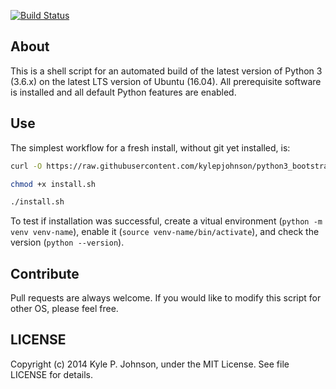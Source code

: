 [![Build Status](http://img.shields.io/travis/kylepjohnson/python3_bootstrap.svg?style=flat)](https://travis-ci.org/kylepjohnson/python3_bootstrap)

About
-----
This is a shell script for an automated build of the latest version of Python 3 (3.6.x) on the latest LTS version of Ubuntu (16.04). All prerequisite software is installed and all default Python features are enabled.

Use
---
The simplest workflow for a fresh install, without git yet installed, is:

``` bash
curl -O https://raw.githubusercontent.com/kylepjohnson/python3_bootstrap/master/install.sh

chmod +x install.sh

./install.sh
```

To test if installation was successful, create a vitual environment (`python -m venv venv-name`), enable it (`source venv-name/bin/activate`), and check the version (`python --version`).

Contribute
----------
Pull requests are always welcome. If you would like to modify this script for other OS, please feel free. 

LICENSE
-------
Copyright (c) 2014 Kyle P. Johnson, under the MIT License. See file LICENSE for details.
